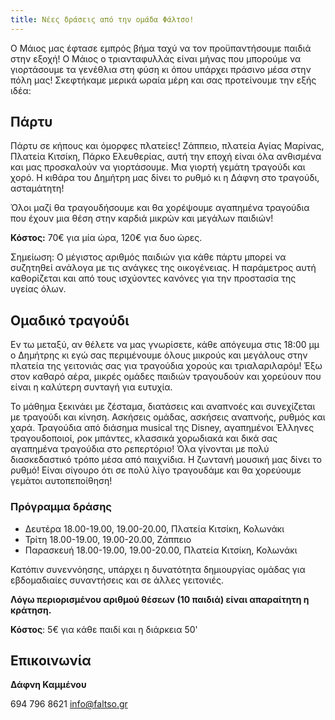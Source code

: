 ```yaml
---
title: Νέες δράσεις από την ομάδα Φάλτσο!
---
```


Ο Μάιος μας έφτασε εμπρός βήμα ταχύ να τον προϋπαντήσουμε παιδιά στην εξοχή! Ο Μάιος ο τριανταφυλλάς είναι μήνας που μπορούμε να γιορτάσουμε τα γενέθλια στη φύση κι όπου υπάρχει πράσινο μέσα στην πόλη μας! Σκεφτήκαμε μερικά ωραία μέρη και σας προτείνουμε την εξής ιδέα:

## Πάρτυ

Πάρτυ  σε κήπους και όμορφες πλατείες! Ζάππειο, πλατεία Αγίας Μαρίνας, Πλατεία Κιτσίκη, Πάρκο Ελευθερίας, αυτή την εποχή είναι όλα ανθισμένα και μας προσκαλούν να γιορτάσουμε. Μια γιορτή γεμάτη τραγούδι και χορό. Η κιθάρα του Δημήτρη μας δίνει το ρυθμό κι η Δάφνη στο τραγούδι, ασταμάτητη!

Όλοι μαζί θα τραγουδήσουμε και θα χορέψουμε αγαπημένα τραγούδια που έχουν μια θέση στην καρδιά μικρών και μεγάλων παιδιών!


**Κόστος:** 70€ για μία ώρα, 120€ για δυο ώρες.

Σημείωση: Ο μέγιστος αριθμός παιδιών για κάθε πάρτυ μπορεί να συζητηθεί ανάλογα με τις ανάγκες της οικογένειας. Η παράμετρος αυτή καθορίζεται και από τους ισχύοντες κανόνες για την προστασία της υγείας όλων.

## Ομαδικό τραγούδι 

Εν τω μεταξύ, αν θέλετε να μας γνωρίσετε, κάθε  απόγευμα στις 18:00 μμ ο Δημήτρης κι εγώ σας περιμένουμε όλους μικρούς και μεγάλους στην πλατεία της γειτονιάς σας για τραγούδια  χορούς και τριαλαριλαρόμ! Έξω στον καθαρό αέρα, μικρές ομάδες παιδιών  τραγουδούν και χορεύουν που είναι η καλύτερη συνταγή για ευτυχία.

Το μάθημα ξεκινάει με ζέσταμα, διατάσεις και αναπνοές και συνεχίζεται με τραγούδι και κίνηση. Ασκήσεις ομάδας, ασκήσεις αναπνοής, ρυθμός και χαρά. Τραγούδια από διάσημα musical της Disney, αγαπημένοι Έλληνες τραγουδοποιοί, ροκ μπάντες, κλασσικά χορωδιακά και δικά σας αγαπημένα τραγούδια στο ρεπερτόριο! Όλα γίνονται με πολύ διασκεδαστικό τρόπο μέσα από παιχνίδια. Η ζωντανή μουσική μας δίνει το ρυθμό!
Είναι σίγουρο ότι σε πολύ λίγο τραγουδάμε και θα χορεύουμε γεμάτοι αυτοπεποίθηση!

### Πρόγραμμα δράσης

- Δευτέρα 18.00-19.00, 19.00-20.00, Πλατεία Κιτσίκη, Κολωνάκι
- Τρίτη 18.00-19.00, 19.00-20.00, Ζάππειο
- Παρασκευή 18.00-19.00, 19.00-20.00, Πλατεία Κιτσίκη, Κολωνάκι

Κατόπιν συνεννόησης, υπάρχει η δυνατότητα δημιουργίας ομάδας για εβδομαδιαίες συναντήσεις και σε άλλες γειτονιές.

**Λόγω περιορισμένου αριθμού θέσεων (10 παιδιά) είναι απαραίτητη η κράτηση.**

**Κόστος**: 5€ για κάθε παιδί και η διάρκεια 50'

## Επικοινωνία

**Δάφνη Καμμένου** 

694 796 8621
info@faltso.gr
